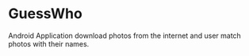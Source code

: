 # GuessWho
Android Application
download photos from the internet and user 
match photos with their names. 
